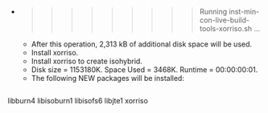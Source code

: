 * >>>>>>>>> Running inst-min-con-live-build-tools-xorriso.sh ...
  * After this operation, 2,313 kB of additional disk space will be used.
  * Install xorriso.
  * Install xorriso to create isohybrid.
  * Disk size = 1153180K. Space Used = 3468K. Runtime = 00:00:00:01.
  * The following NEW packages will be installed:
  ```bash
libburn4 libisoburn1 libisofs6 libjte1 xorriso
  ```
